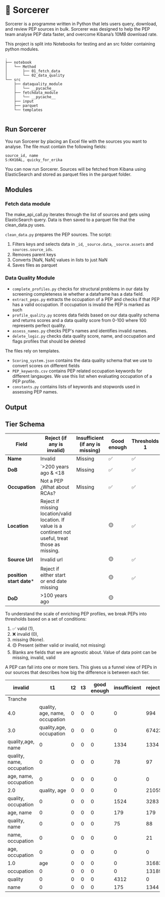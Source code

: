 # 🧙 Sorcerer

Sorcerer is a programme written in Python that lets users query, download, and review PEP sources in bulk. Sorcerer was designed to help the PEP team analyse PEP data faster, and overcome Kibana’s 10MB download rate.

This project is split into Notebooks for testing and an src folder containing python modules.

```
.
├── notebook
│   └── Method
│       ├── 01_fetch_data
│       └── 02_data_quality
└── src
    ├── dataquality_module
    │   └── __pycache__
    ├── fetchdata_module
    │   └── __pycache__
    ├── input
    ├── parquet
    └── templates
		
```
## Run Sorcerer

You run Sorcerer by placing an Excel file with the sources you want to analyse. The file must contain the following fields: 

```
source_id, name
S:KH10AL, quicky_for_erika
```

You can now run Sorcerer. Sources will be fetched from Kibana using ElasticSearch and stored as parquet files in the parquet folder.

## Modules

### Fetch data module

The make_api_call.py iterates through the list of sources and gets using ElasticSearch query. Data is then saved to a parquet file that the clean_data.py uses.

`clean_data.py` prepares the PEP sources. The script:

1. Filters keys and selects data in `_id`, `_source.data`, `_source.assets` and `sources.source_ids`.
2. Removes parent keys
3. Converts [NaN, NaN] values in lists to just NaN
4. Saves files as parquet

### Data Quality Module

- `complete_profiles.py` checks for structural problems in our data by screening completeness ie whether a dataframe has a data field.
- `extract_peps.py` extracts the occupation of a PEP and checks if that PEP has a valid occupation. If occupation is invalid the PEP is marked as such
- `profile_quality.py` scores data fields based on our data quality schema and returns scores and a data quality score from 0-100 where 100 represents perfect quality.
- `assess_names.py` checks PEP's names and identifies invalid names. 
- `delete_logic.py` checks data quality score, name, and occupation and flags profiles that should be deleted

The files rely on templates. 
- `Scoring_system.json` contains the data quality schema that we use to convert scores on different fields
- `PEP_keywords.csv` contains PEP related occupation keywords for different langauges. We use this list when evaluating occupation of a PEP profile.
- `constants.py` contains lists of keywords and stopwords used in assessing PEP names. 


## Output

## Tier Schema


| Field                                                | Reject (if any is invalid)                                                                                | Insufficient (if any is missing)                  | Good enough                                    | Thresholds 1 | T2    | T3    |
|------------------------------------------------------|---------------------------------------------------------------------------------------------------------|--------------------------------|------------------------------------------------|---------------------------|-------|-------|
| **Name**                                                 | Invalid                                                                                                 | Missing                        | ✅                                          | ✅                     | ✅ | ✅ |
| **DoB**                                                  | `>200 years ago & <18                                                                                   | Missing                        | ✅                                          | ✅                     | ✅ | ✅ |
| **Occupation**                                           | Not a PEP ¿What about RCAs?                                                                             | Missing                        | ✅                                          | ✅                     | ✅ | ✅ |
| **Location**                                             | Reject if missing location/valid location. If value is a continent not useful, treat those as missing.  |                         | 🟡                                        | ✅  | ✅ | ✅ |
| **Source Url**                                           | Invalid url                                                                                             |                         | 🟡 | ✅                     | ✅ |       |
| **position start date***  | Reject if either start or end date missing |  | 🟡        | ✅                     |       |       |
| **DoD**                                                  | >100 years ago                                                                                          |                         | 🟡                                        |                           |       |       |



To understand the scale of enriching PEP profiles, we break PEPs into thresholds based on a set of conditions:

1. ✅ valid (1),
2. ❌ invalid (0),
3. missing (None).
4. 🟡 Present (either valid or invalid, not missing)
5. Blanks are fields that we are agnostic about. Value of data point can be missing, invalid, valid

A PEP can fall into one or more tiers. This gives us a funnel view of PEPs in our sources that describes how big the difference is between each tier.


 invalid                   | t1                             | t2 | t3 | good enough | insufficient | rejected |       |
|---------------------------|--------------------------------|----|----|-------------|--------------|----------|-------|
| Tranche                   |                                |    |    |             |              |          |       |
| 4.0                       | quality, age, name, occupation | 0  | 0  | 0           | 0            | 994      | 994   |
| 3.0                       | quality,age, occupation        | 0  | 0  | 0           | 0            | 67423    | 67465 |
| quality,age, name         | 0                              | 0  | 0  | 0           | 1334         | 1334     |       |
| quality, name, occupation | 0                              | 0  | 0  | 0           | 78           | 97       |       |
| age, name, occupation     | 0                              | 0  | 0  | 0           | 0            | 0        |       |
| 2.0                       | quality, age                   | 0  | 0  | 0           | 0            | 210559   | 13584 |
| quality, occupation       | 0                              | 0  | 0  | 0           | 1524         | 3283     |       |
| age, name                 | 0                              | 0  | 0  | 0           | 179          | 179      |       |
| quality, name             | 0                              | 0  | 0  | 0           | 75           | 88       |       |
| name, occupation          | 0                              | 0  | 0  | 0           | 0            | 21       |       |
| age, occupation           | 0                              | 0  | 0  | 0           | 0            | 0        |       |
| 1.0                       | age                            | 0  | 0  | 0           | 0            | 31683    | 2767  |
| occupation                | 0                              | 0  | 0  | 0           | 0            | 13189    |       |
| quality                   | 0                              | 0  | 0  | 0           | 4312         | 0        |       |
| name                      | 0                              | 0  | 0  | 0           | 175          | 1344     |       |







